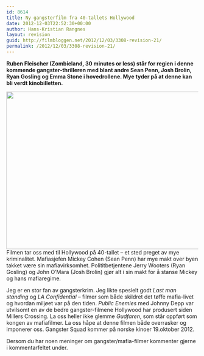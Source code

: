 ```yaml
---
id: 8614
title: Ny gangsterfilm fra 40-tallets Hollywood
date: 2012-12-03T22:52:30+00:00
author: Hans-Kristian Rangnes
layout: revision
guid: http://filmbloggen.net/2012/12/03/3308-revision-21/
permalink: /2012/12/03/3308-revision-21/
---
```

**Ruben Fleischer (Zombieland, 30 minutes or less) står for regien i denne kommende gangster-thrilleren med blant andre Sean Penn, Josh Brolin, Ryan Gosling og Emma Stone i hovedrollene. Mye tyder på at denne kan bli verdt kinobilletten.<!--more-->**

<a href="http://filmbloggen.net/2012/05/11/ny-gangsterfilm-fra-40-tallets-hollywood/gangster-squad-movie-banner/" rel="attachment wp-att-3390"><img class="alignnone size-large wp-image-3390" src="http://filmbloggen.net/wp-content/uploads//2012/05/gangster-squad-movie-banner-620x412.jpg" alt="" width="620" height="412" /></a>  
Filmen tar oss med til Hollywood på 40-tallet &#8211; et sted preget av mye kriminalitet. Mafiasjefen Mickey Cohen (Sean Penn) har mye makt over byen takket være sin mafiavirksomhet. Polititbetjentene Jerry Wooters (Ryan Gosling) og John O&#8217;Mara (Josh Brolin) gjør alt i sin makt for å stanse Mickey og hans mafiaregime.

Jeg er en stor fan av gangsterkrim. Jeg likte spesielt godt _Last man standing_ og _LA Confidential_ &#8211; filmer som både skildret det tøffe mafia-livet og hvordan miljøet var på den tiden. _Public Enemies_ med Johnny Depp var utvilsomt en av de bedre gangster-filmene Hollywood har produsert siden Millers Crossing. La oss heller ikke glemme _Gudfaren_, som står oppført som kongen av mafiafilmer. La oss håpe at denne filmen både overrasker og imponerer oss. Gangster Squad kommer på norske kinoer 19.oktober 2012.

Dersom du har noen meninger om gangster/mafia-filmer kommenter gjerne i kommentarfeltet under.

<div class="video-shortcode">
</div>
